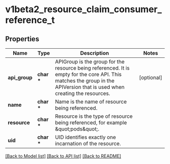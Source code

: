 # v1beta2_resource_claim_consumer_reference_t

## Properties
Name | Type | Description | Notes
------------ | ------------- | ------------- | -------------
**api_group** | **char \*** | APIGroup is the group for the resource being referenced. It is empty for the core API. This matches the group in the APIVersion that is used when creating the resources. | [optional] 
**name** | **char \*** | Name is the name of resource being referenced. | 
**resource** | **char \*** | Resource is the type of resource being referenced, for example \&quot;pods\&quot;. | 
**uid** | **char \*** | UID identifies exactly one incarnation of the resource. | 

[[Back to Model list]](../README.md#documentation-for-models) [[Back to API list]](../README.md#documentation-for-api-endpoints) [[Back to README]](../README.md)


